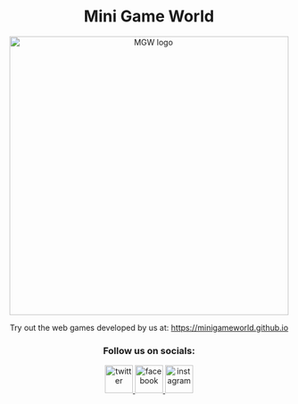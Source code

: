 <div align='center'>
<h1>Mini Game World</h1>
<img src='https://avatars.githubusercontent.com/u/74375261?s=200&v=4' width='500px' alt='MGW logo' />

Try out the web games developed by us at: https://minigameworld.github.io

<h3>Follow us on socials:</h3>
<a href="https://twitter.com/MiniGameWorld1">
 <img src='https://raw.githubusercontent.com/gauravghongde/social-icons/master/PNG/Color/Twitter.png' height=50 width=50 title='twitter' alt='twitter' />
</a>

<a href="https://www.facebook.com/Part-Time-Gamer-117209040970515">
 <img src='https://raw.githubusercontent.com/gauravghongde/social-icons/master/PNG/Color/Facebook.png' height=50 width=50 title'facebook' alt='facebook' />
</a>

<a href='https://www.instagram.com/mgwdevelopers/'>
 <img src='https://raw.githubusercontent.com/gauravghongde/social-icons/master/PNG/Color/Instagram.png' height=50 width=50 title='instagram' alt='instagram'/>
</a>

</div>

